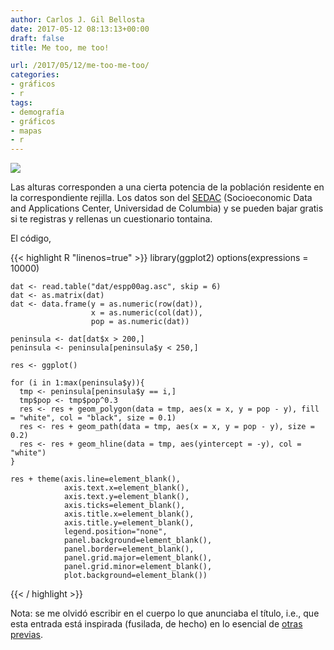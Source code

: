 ```yaml
---
author: Carlos J. Gil Bellosta
date: 2017-05-12 08:13:13+00:00
draft: false
title: Me too, me too!

url: /2017/05/12/me-too-me-too/
categories:
- gráficos
- r
tags:
- demografía
- gráficos
- mapas
- r
---
```


![](/wp-uploads/2017/05/poplines.png)

Las alturas corresponden a una cierta potencia de la población residente en la correspondiente rejilla. Los datos son del [SEDAC](http://sedac.ciesin.columbia.edu/) (Socioeconomic Data and Applications Center, Universidad de Columbia) y se pueden bajar gratis si te registras y rellenas un cuestionario tontaina.

El código,

{{< highlight R "linenos=true" >}}
    library(ggplot2)
    options(expressions = 10000)

    dat <- read.table("dat/espp00ag.asc", skip = 6)
    dat <- as.matrix(dat)
    dat <- data.frame(y = as.numeric(row(dat)),
                      x = as.numeric(col(dat)),
                      pop = as.numeric(dat))

    peninsula <- dat[dat$x > 200,]
    peninsula <- peninsula[peninsula$y < 250,]

    res <- ggplot()

    for (i in 1:max(peninsula$y)){
      tmp <- peninsula[peninsula$y == i,]
      tmp$pop <- tmp$pop^0.3
      res <- res + geom_polygon(data = tmp, aes(x = x, y = pop - y), fill = "white", col = "black", size = 0.1)
      res <- res + geom_path(data = tmp, aes(x = x, y = pop - y), size = 0.2)
      res <- res + geom_hline(data = tmp, aes(yintercept = -y), col = "white")
    }

    res + theme(axis.line=element_blank(),
                axis.text.x=element_blank(),
                axis.text.y=element_blank(),
                axis.ticks=element_blank(),
                axis.title.x=element_blank(),
                axis.title.y=element_blank(),
                legend.position="none",
                panel.background=element_blank(),
                panel.border=element_blank(),
                panel.grid.major=element_blank(),
                panel.grid.minor=element_blank(),
                plot.background=element_blank())
{{< / highlight >}}

Nota: se me olvidó escribir en el cuerpo lo que anunciaba el título, i.e., que esta entrada está inspirada (fusilada, de hecho) en lo esencial de [otras previas](http://spatial.ly/2017/04/population-lines-how-and-why-i-created-it/).

